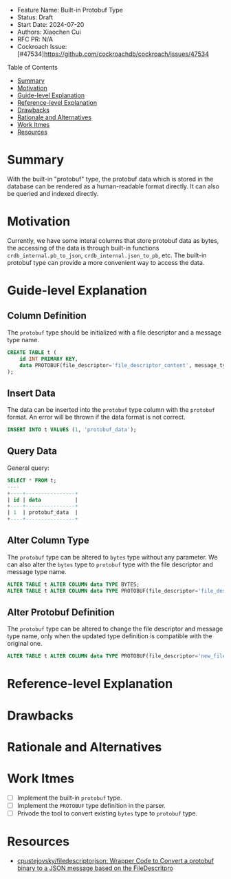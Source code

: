 - Feature Name: Built-in Protobuf Type
- Status: Draft
- Start Date: 2024-07-20
- Authors: Xiaochen Cui
- RFC PR: N/A
- Cockroach Issue: [#47534]https://github.com/cockroachdb/cockroach/issues/47534

Table of Contents

- [Summary](#summary)
- [Motivation](#motivation)
- [Guide-level Explanation](#guide-level-explanation)
- [Reference-level Explanation](#reference-level-explanation)
- [Drawbacks](#drawbacks)
- [Rationale and Alternatives](#rationale-and-alternatives)
- [Work Itmes](#work-itmes)
- [Resources](#resources)

# Summary

With the built-in "protobuf" type, the protobuf data which is stored in the database can be rendered as a human-readable format directly. It can also be queried and indexed directly.

# Motivation

Currently, we have some interal columns that store protobuf data as bytes, the accessing of the data is through built-in functions `crdb_internal.pb_to_json`, `crdb_internal.json_to_pb`, etc. The built-in protobuf type can provide a more convenient way to access the data.

# Guide-level Explanation

## Column Definition

The `protobuf` type should be initialized with a file descriptor and a message type name.

```sql
CREATE TABLE t (
    id INT PRIMARY KEY,
    data PROTOBUF(file_descriptor='file_descriptor_content', message_type='message_type_name')
);
```

## Insert Data

The data can be inserted into the `protobuf` type column with the `protobuf` format. An error will be thrown if the data format is not correct.

```sql
INSERT INTO t VALUES (1, 'protobuf_data');
```

## Query Data

General query:

```sql
SELECT * FROM t;
----
+----+----------------+
| id | data           |
+----+----------------+
| 1  | protobuf_data  |
+----+----------------+
```

## Alter Column Type

The `protobuf` type can be altered to `bytes` type without any parameter. We can also alter the `bytes` type to `protobuf` type with the file descriptor and message type name.

```sql
ALTER TABLE t ALTER COLUMN data TYPE BYTES;
ALTER TABLE t ALTER COLUMN data TYPE PROTOBUF(file_descriptor='file_descriptor_content', message_type='message_type_name');
```

## Alter Protobuf Definition

The `protobuf` type can be altered to change the file descriptor and message type name, only when the updated type
definition is compatible with the original one.

```sql
ALTER TABLE t ALTER COLUMN data TYPE PROTOBUF(file_descriptor='new_file_descriptor_content', message_type='new_message_type_name');
```

# Reference-level Explanation

# Drawbacks

# Rationale and Alternatives

# Work Itmes

- [ ] Implement the built-in `protobuf` type.
- [ ] Implement the `PROTOBUF` type definition in the parser.
- [ ] Privode the tool to convert existing `bytes` type to `protobuf` type.

# Resources

- [cpustejovsky/filedescriptorjson: Wrapper Code to Convert a protobuf binary to a JSON message based on the FileDescritpro](https://github.com/cpustejovsky/filedescriptorjson)